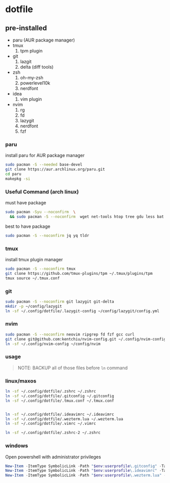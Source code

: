 # dotfile

## pre-installed

- paru (AUR package manager)
- tmux
  1. tpm plugin
- git
  1. lazgit
  2. delta (diff tools)
- zsh
  1. oh-my-zsh
  2. powerlevel10k
  3. nerdfont
- idea
  1. vim plugin
- nvim
  1. rg
  2. fd
  3. lazygit
  4. nerdfont
  5. fzf

### paru

install paru for AUR package manager

```bash
sudo pacman -S --needed base-devel
git clone https://aur.archlinux.org/paru.git
cd paru
makepkg -si
```

### Useful Command (arch linux)

must have package

```bash
sudo pacman -Syu --noconfirm  \
  && sudo pacman -S --noconfirm  wget net-tools htop tree gdu less bat exa htop vim zoxide
```

best to have package

```bash
sudo pacman -S --noconfirm jq yq tldr

```

### tmux

install tmux plugin manager

```bash
sudo pacman -S --noconfirm tmux
git clone https://github.com/tmux-plugins/tpm ~/.tmux/plugins/tpm
tmux source ~/.tmux.conf
```

### git

```bash
sudo pacman -S --noconfirm git lazygit git-delta
mkdir -p ~/config/lazygit
ln -sf ~/.config/dotfile/.lazygit-config ~/config/lazygit/config.yml
```

### nvim

```bash
sudo pacman -S --noconfirm neovim ripgrep fd fzf gcc curl
git clone git@github.com:kentchiu/nvim-config.git ~/.config/nvim-config
ln -sf ~/.config/nvim-config ~/config/nvim
```

### usage

> NOTE: BACKUP all of those files before `ln` command

### linux/maxos

```bash
ln -sf ~/.config/dotfile/.zshrc ~/.zshrc
ln -sf ~/.config/dotfile/.gitconfig ~/.gitconfig
ln -sf ~/.config/dotfile/.tmux.conf ~/.tmux.conf


ln -sf ~/.config/dotfile/.ideavimrc ~/.ideavimrc
ln -sf ~/.config/dotfile/.wezterm.lua ~/.wezterm.lua
ln -sf ~/.config/dotfile/.vimrc ~/.vimrc

ln -sf ~/.config/dotfile/.zshrc-2 ~/.zshrc
```

### windows

Open powershell with administrator privileges

```powershell
New-Item -ItemType SymbolicLink -Path "$env:userprofile\.gitconfig" -Target "$env:userprofile\dev\dotfile\.gitconfig" -Force
New-Item -ItemType SymbolicLink -Path "$env:userprofile\.ideavimrc" -Target "$env:userprofile\dev\dotfile\.ideavimrc" -Force
New-Item -ItemType SymbolicLink -Path "$env:userprofile\.wezterm.lua" -Target "$env:userprofile\dev\dotfile\.wezterm.lua" -Force
```
